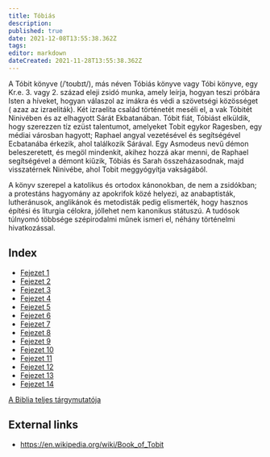 ```yaml
---
title: Tóbiás
description: 
published: true
date: 2021-12-08T13:55:38.362Z
tags: 
editor: markdown
dateCreated: 2021-11-28T13:55:38.362Z
---
```


A Tóbit könyve (/ˈtoʊbɪt/), más néven Tóbiás könyve vagy Tóbi könyve, egy Kr.e. 3. vagy 2. század eleji zsidó munka, amely leírja, hogyan teszi próbára Isten a híveket, hogyan válaszol az imákra és védi a szövetségi közösséget ( azaz az izraeliták). Két izraelita család történetét meséli el, a vak Tóbitét Ninivében és az elhagyott Sárát Ekbatanában. Tóbit fiát, Tóbiást elküldik, hogy szerezzen tíz ezüst talentumot, amelyeket Tobit egykor Ragesben, egy médiai városban hagyott; Raphael angyal vezetésével és segítségével Ecbatanába érkezik, ahol találkozik Sárával. Egy Asmodeus nevű démon beleszeretett, és megöl mindenkit, akihez hozzá akar menni, de Raphael segítségével a démont kiűzik, Tóbiás és Sarah összeházasodnak, majd visszatérnek Ninivébe, ahol Tobit meggyógyítja vakságából.

A könyv szerepel a katolikus és ortodox kánonokban, de nem a zsidókban; a protestáns hagyomány az apokrifok közé helyezi, az anabaptisták, lutheránusok, anglikánok és metodisták pedig elismerték, hogy hasznos építési és liturgia célokra, jóllehet nem kanonikus státuszú. A tudósok túlnyomó többsége szépirodalmi műnek ismeri el, néhány történelmi hivatkozással. 

## Index

- [Fejezet 1](/hu/Bible/Tobit/1)
- [Fejezet 2](/hu/Bible/Tobit/2)
- [Fejezet 3](/hu/Bible/Tobit/3)
- [Fejezet 4](/hu/Bible/Tobit/4)
- [Fejezet 5](/hu/Bible/Tobit/5)
- [Fejezet 6](/hu/Bible/Tobit/6)
- [Fejezet 7](/hu/Bible/Tobit/7)
- [Fejezet 8](/hu/Bible/Tobit/8)
- [Fejezet 9](/hu/Bible/Tobit/9)
- [Fejezet 10](/hu/Bible/Tobit/10)
- [Fejezet 11](/hu/Bible/Tobit/11)
- [Fejezet 12](/hu/Bible/Tobit/12)
- [Fejezet 13](/hu/Bible/Tobit/13)
- [Fejezet 14](/hu/Bible/Tobit/14)



[A Biblia teljes tárgymutatója](/hu/index/bible)


## External links

- https://en.wikipedia.org/wiki/Book_of_Tobit